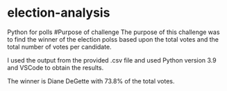 # election-analysis
Python for polls
#Purpose of challenge
The purpose of this challenge was to find the winner of the election polss based upon the total votes and the total number of votes per candidate.

I used the output from the provided .csv file and used Python version 3.9 and VSCode to obtain the results.

The winner is Diane DeGette with 73.8% of the total votes.   
